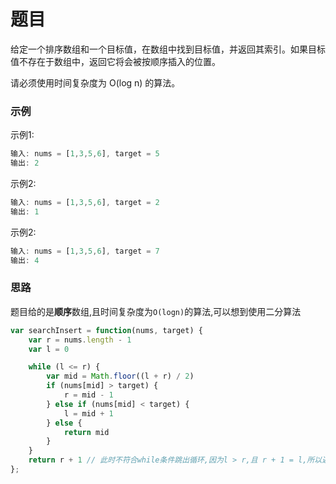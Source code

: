 # 题目
给定一个排序数组和一个目标值，在数组中找到目标值，并返回其索引。如果目标值不存在于数组中，返回它将会被按顺序插入的位置。

请必须使用时间复杂度为 O(log n) 的算法。

### 示例
示例1:
```js
输入: nums = [1,3,5,6], target = 5
输出: 2
```
示例2:
```js
输入: nums = [1,3,5,6], target = 2
输出: 1
```

示例2:
```js
输入: nums = [1,3,5,6], target = 7
输出: 4
```

### 思路
  题目给的是**顺序**数组,且时间复杂度为`O(logn)`的算法,可以想到使用二分算法
```js
var searchInsert = function(nums, target) {
    var r = nums.length - 1
    var l = 0

    while (l <= r) {
        var mid = Math.floor((l + r) / 2)
        if (nums[mid] > target) {
            r = mid - 1
        } else if (nums[mid] < target) {
            l = mid + 1
        } else {
            return mid
        }
    }
    return r + 1 // 此时不符合while条件跳出循环,因为l > r,且 r + 1 = l,所以返回l也是可以的
};
```
